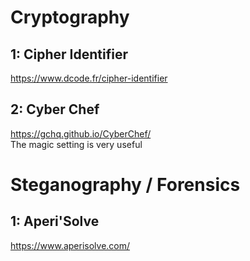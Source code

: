 # Cryptography
## 1: Cipher Identifier
https://www.dcode.fr/cipher-identifier
## 2: Cyber Chef
https://gchq.github.io/CyberChef/
<br>The magic setting is very useful

# Steganography / Forensics

## 1: Aperi'Solve
https://www.aperisolve.com/
